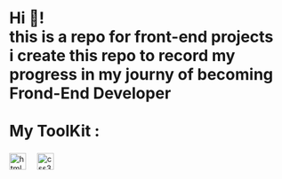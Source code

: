 <h1 align="left">Hi 👋! <br>this is a repo for front-end projects <br>i create this repo to record my progress in my journy of becoming Frond-End Developer <br><br>My ToolKit :</h1>

###

<div align="center">
</div>

###

<div align="left">
  <img src="https://cdn.jsdelivr.net/gh/devicons/devicon/icons/html5/html5-original.svg" height="30" alt="html5 logo"  />
  <img width="12" />
  <img src="https://cdn.jsdelivr.net/gh/devicons/devicon/icons/css3/css3-original.svg" height="30" alt="css3 logo"  />
</div>

###

<div align="left">
</div>

###
